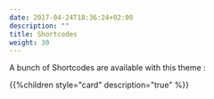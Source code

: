 ```yaml
---
date: 2017-04-24T18:36:24+02:00
description: ""
title: Shortcodes
weight: 30
---
```


A bunch of Shortcodes are available with this theme :

{{%children style="card" description="true" %}}
